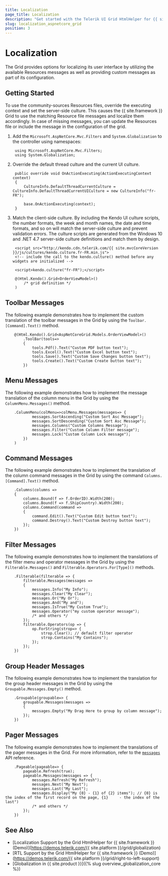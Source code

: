 ```yaml
---
title: Localization
page_title: Localization
description: "Get started with the Telerik UI Grid HtmlHelper for {{ site.framework }} and translate its toolbar, menu, command, filter, header, and pager text messages for different culture locales."
slug: localization_aspnetcore_grid
position: 3
---
```


# Localization

The Grid provides options for localizing its user interface by utilizing the available Resources messages as well as providing custom messages as part of its configuration.

## Getting Started

To use the community-sources Resources files, override the executing context and set the server-side culture. This causes the {{ site.framework }} Grid to use the matching Resource file messages and localize them accordingly. In case of missing messages, you can update the Resources file or include the message in the configuration of the grid.

1. Add the `Microsoft.AspNetCore.Mvc.Filters` and `System.Globalization` to the controller using namespaces:

        using Microsoft.AspNetCore.Mvc.Filters;
        using System.Globalization;

1. Override the default thread culture and the current UI culture.

        public override void OnActionExecuting(ActionExecutingContext context)
        {
            CultureInfo.DefaultThreadCurrentCulture = CultureInfo.DefaultThreadCurrentUICulture = new CultureInfo("fr-FR");

            base.OnActionExecuting(context);
        }

1. Match the client-side culture. By including the Kendo UI culture scripts, the number formats, the week and month names, the date and time formats, and so on will match the server-side culture and prevent validation errors. The culture scripts are generated from the Windows 10 and .NET 4.7 server-side culture definitions and match them by design.

        <script src="http://kendo.cdn.telerik.com/{{ site.mvcCoreVersion }}/js/cultures/kendo.culture.fr-FR.min.js">
        <!-- include the call to the kendo.culture() method before any widgets are initialized -->

        <script>kendo.culture("fr-FR");</script>

        @(Html.Kendo().Grid<OrderViewModel>()
            /* grid definition */
        )

## Toolbar Messages

The following example demonstrates how to implement the custom translation of the toolbar messages in the Grid by using the `Toolbar.[Command].Text()` method.

        @(Html.Kendo().Grid<AspNetCoreGrid.Models.OrderViewModel>()
            .ToolBar(tools=>
            {
                tools.Pdf().Text("Custom PDF button text");
                tools.Excel().Text("Custom Excel button text");
                tools.Save().Text("Custom Save Changes button text");
                tools.Create().Text("Custom Create button text");
            })


## Menu Messages

The following example demonstrates how to implement the message translation of the column menu in the Grid by using the `ColumnMenu.Messages()` method.

        .ColumnMenu(colMenu=>colMenu.Messages(messages=> {
                messages.SortAscending("Custom Sort Asc Message");
                messages.SortDescending("Custom Sort Asc Message");
                messages.Columns("Custom Columns Message");
                messages.Filter("Custom Column Filter message");
                messages.Lock("Custom Column Lock message");
            })
        )

## Command Messages

The following example demonstrates how to implement the translation of the column command messages in the Grid by using the command `Columns.[Command].Text()` method.

        .Columns(columns =>
        {
            columns.Bound(f => f.OrderID).Width(200);
            columns.Bound(f => f.ShipCountry).Width(200);
            columns.Command(command =>
            {
                command.Edit().Text("Custom Edit button text");
                command.Destroy().Text("Custom Destroy button text");
            });
        })

## Filter Messages

The following example demonstrates how to implement the translations of the filter menu and operator messages in the Grid by using the `Filterable.Messages()` and `Filterable.Operators.For[Type]()` methods.

  	    .Filterable(filterable => {
            filterable.Messages(messages =>
            {
                messages.Info("My Info");
                messages.Clear("My Clear");
                messages.Or("My Or");
                messages.And("My and");
                messages.IsTrue("My Custom True");
                messages.Operator("my custom operator message");
                /* and others */
            });
            filterable.Operators(op => {
                op.ForString(strop=> {
                    strop.Clear(); // default filter operator
                    strop.Contains("My Contains");
                });
            });
        })

## Group Header Messages

The following example demonstrates how to implement the translation for the group header messages in the Grid by using the `Groupable.Messages.Empty()` method.

        .Groupable(groupable=> {
            groupable.Messages(messages =>
            {
                messages.Empty("My Drag Here to group by column message");
            });
        })

## Pager Messages

The following example demonstrates how to implement the translations of the pager messages in the Grid. For more information, refer to the [`messages`](https://docs.telerik.com/kendo-ui/api/javascript/ui/pager/configuration/messages) API reference.

        .Pageable(pageable=> {
            pageable.Refresh(true);
            pageable.Messages(messages => {
                messages.Refresh("My Refresh");
                messages.Next("My Next");
                messages.Last("My Last");
                messages.Display("My {0} - {1} of {2} items"); // {0} is the index of the first record on the page, {1}     - the index of the last")
                /* and others */
            });
        })

## See Also

* [Localization Support by the Grid HtmlHelper for {{ site.framework }} (Demo)](https://demos.telerik.com/{{ site.platform }}/grid/globalization)
* [RTL Support by the Grid HtmlHelper for {{ site.framework }} (Demo)](https://demos.telerik.com/{{ site.platform }}/grid/right-to-left-support)
* [Globalization in {{ site.product }}]({% slug overview_globalization_core %})
